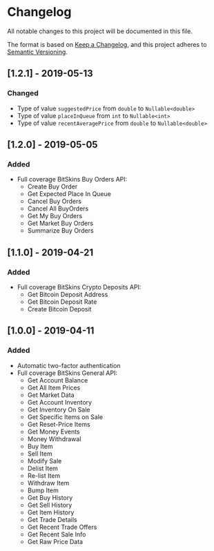 # Changelog
All notable changes to this project will be documented in this file.

The format is based on [Keep a Changelog](https://keepachangelog.com/en/1.0.0/),
and this project adheres to [Semantic Versioning](https://semver.org/spec/v2.0.0.html).

## [1.2.1] - 2019-05-13
### Changed
- Type of value ```suggestedPrice``` from ```double``` to ```Nullable<double>```
- Type of value ```placeInQueue``` from ```int``` to ```Nullable<int>```
- Type of value ```recentAveragePrice``` from ```double``` to ```Nullable<double>```

## [1.2.0] - 2019-05-05
### Added
- Full coverage BitSkins Buy Orders API:
  - Create Buy Order
  - Get Expected Place In Queue
  - Cancel Buy Orders
  - Cancel All BuyOrders
  - Get My Buy Orders
  - Get Market Buy Orders
  - Summarize Buy Orders
  
## [1.1.0] - 2019-04-21
### Added
- Full coverage BitSkins Crypto Deposits API:
  - Get Bitcoin Deposit Address
  - Get Bitcoin Deposit Rate
  - Create Bitcoin Deposit
  
## [1.0.0] - 2019-04-11
### Added
- Automatic two-factor authentication
- Full coverage BitSkins General API:
  - Get Account Balance
  - Get All Item Prices
  - Get Market Data
  - Get Account Inventory
  - Get Inventory On Sale
  - Get Specific Items on Sale
  - Get Reset-Price Items
  - Get Money Events
  - Money Withdrawal
  - Buy Item
  - Sell Item
  - Modify Sale
  - Delist Item
  - Re-list Item
  - Withdraw Item
  - Bump Item
  - Get Buy History
  - Get Sell History
  - Get Item History
  - Get Trade Details
  - Get Recent Trade Offers
  - Get Recent Sale Info
  - Get Raw Price Data
